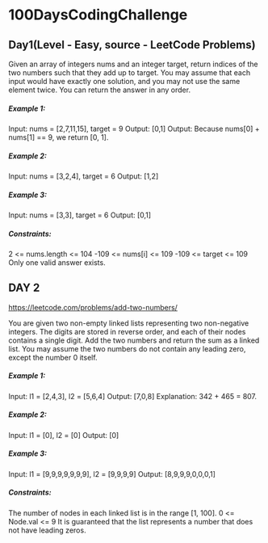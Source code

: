 # 100DaysCodingChallenge

## Day1(Level - Easy, source - LeetCode Problems)
Given an array of integers nums and an integer target, return indices of the two numbers such that they add up to target.
You may assume that each input would have exactly one solution, and you may not use the same element twice.
You can return the answer in any order.
##### Example 1:
Input: nums = [2,7,11,15], target = 9
Output: [0,1]
Output: Because nums[0] + nums[1] == 9, we return [0, 1].

##### Example 2:
Input: nums = [3,2,4], target = 6
Output: [1,2]

##### Example 3:
Input: nums = [3,3], target = 6
Output: [0,1]

##### Constraints:
2 <= nums.length <= 104
-109 <= nums[i] <= 109
-109 <= target <= 109
Only one valid answer exists.

## DAY 2
https://leetcode.com/problems/add-two-numbers/

You are given two non-empty linked lists representing two non-negative integers. The digits are stored in reverse order, and each of their nodes contains a single digit. Add the two numbers and return the sum as a linked list.
You may assume the two numbers do not contain any leading zero, except the number 0 itself.

##### Example 1:
Input: l1 = [2,4,3], l2 = [5,6,4]
Output: [7,0,8]
Explanation: 342 + 465 = 807.

##### Example 2:
Input: l1 = [0], l2 = [0]
Output: [0]

##### Example 3:
Input: l1 = [9,9,9,9,9,9,9], l2 = [9,9,9,9]
Output: [8,9,9,9,0,0,0,1]
 
##### Constraints:
The number of nodes in each linked list is in the range [1, 100].
0 <= Node.val <= 9
It is guaranteed that the list represents a number that does not have leading zeros.

